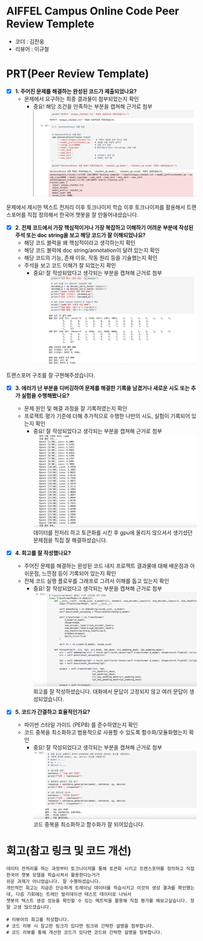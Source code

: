 # AIFFEL Campus Online Code Peer Review Templete
- 코더 : 김찬웅
- 리뷰어 : 이규철


# PRT(Peer Review Template)
- [X]  **1. 주어진 문제를 해결하는 완성된 코드가 제출되었나요?**
    - 문제에서 요구하는 최종 결과물이 첨부되었는지 확인
        - 중요! 해당 조건을 만족하는 부분을 캡쳐해 근거로 첨부
![ex07](ex07_1.png)

문제에서 제시한 텍스트 전처리 이후 토크나이저 학습 이후 토크나이저를 활용해서
트랜스포머를 직접 정의해서 한국어 챗봇을 잘 만들어내셨습니다.
    
- [X]  **2. 전체 코드에서 가장 핵심적이거나 가장 복잡하고 이해하기 어려운 부분에 작성된 
주석 또는 doc string을 보고 해당 코드가 잘 이해되었나요?**
    - 해당 코드 블럭을 왜 핵심적이라고 생각하는지 확인
    - 해당 코드 블럭에 doc string/annotation이 달려 있는지 확인
    - 해당 코드의 기능, 존재 이유, 작동 원리 등을 기술했는지 확인
    - 주석을 보고 코드 이해가 잘 되었는지 확인
        - 중요! 잘 작성되었다고 생각되는 부분을 캡쳐해 근거로 첨부
![ex07](ex07_2.png)

트랜스포머 구조를 잘 구현해주셨습니다.
        
- [X]  **3. 에러가 난 부분을 디버깅하여 문제를 해결한 기록을 남겼거나
새로운 시도 또는 추가 실험을 수행해봤나요?**
    - 문제 원인 및 해결 과정을 잘 기록하였는지 확인
    - 프로젝트 평가 기준에 더해 추가적으로 수행한 나만의 시도, 
    실험이 기록되어 있는지 확인
        - 중요! 잘 작성되었다고 생각되는 부분을 캡쳐해 근거로 첨부
![ex07](ex07_3.png)
데이터를 전처리 하고 토큰화를 시킨 후 gpu에 올리지 않으셔서 생기셨던 문제점을 직접 잘 해결하셨습니다.
        
- [X]  **4. 회고를 잘 작성했나요?**
    - 주어진 문제를 해결하는 완성된 코드 내지 프로젝트 결과물에 대해
    배운점과 아쉬운점, 느낀점 등이 기록되어 있는지 확인
    - 전체 코드 실행 플로우를 그래프로 그려서 이해를 돕고 있는지 확인
        - 중요! 잘 작성되었다고 생각되는 부분을 캡쳐해 근거로 첨부
![ex07](ex07_4.png)
회고를 잘 작성하셨습니다. 대화에서 문답이 고정되지 않고 여러 문답이 생성되었습니다.
        
- [X]  **5. 코드가 간결하고 효율적인가요?**
    - 파이썬 스타일 가이드 (PEP8) 를 준수하였는지 확인
    - 코드 중복을 최소화하고 범용적으로 사용할 수 있도록 함수화/모듈화했는지 확인
        - 중요! 잘 작성되었다고 생각되는 부분을 캡쳐해 근거로 첨부
![ex07](ex07_5.png)
코드 중복을 최소화하고 함수화가 잘 되어있습니다.

# 회고(참고 링크 및 코드 개선)
```
데이터 전처리를 하는 과정부터 토크나이저를 통해 토큰화 시키고 트랜스포머를 정의하고 직접 한국어 챗봇 모델을 학습시켜서 활용한다는거가
쉬운 과제가 아니었습니다. 잘 수행하셨습니다. 
개인적인 회고는 지금은 단순하게 트레이닝 데이터를 학습시키고 이것의 생성 결과를 확인했는데, 다음 기회에는 트레인 발리데이션 테스트 데이터로 나눠서
챗봇의 텍스트 생성 성능을 확인할 수 있는 메트릭을 활용해 직접 평가를 해보고싶습니다. 정말 고생 많으셨습니다.

# 리뷰어의 회고를 작성합니다.
# 코드 리뷰 시 참고한 링크가 있다면 링크와 간략한 설명을 첨부합니다.
# 코드 리뷰를 통해 개선한 코드가 있다면 코드와 간략한 설명을 첨부합니다.
```
